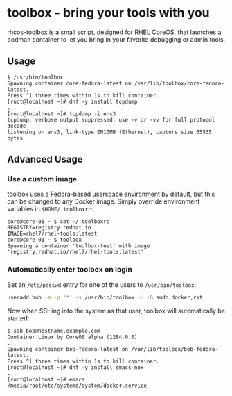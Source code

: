 # toolbox - bring your tools with you

rhcos-toolbox is a small script, designed for RHEL CoreOS, that launches a podman container to let you bring in your favorite debugging or admin tools.

## Usage

```
$ /usr/bin/toolbox
Spawning container core-fedora-latest on /var/lib/toolbox/core-fedora-latest.
Press ^] three times within 1s to kill container.
[root@localhost ~]# dnf -y install tcpdump
...
[root@localhost ~]# tcpdump -i ens3
tcpdump: verbose output suppressed, use -v or -vv for full protocol decode
listening on ens3, link-type EN10MB (Ethernet), capture size 65535 bytes
```

## Advanced Usage

### Use a custom image

toolbox uses a Fedora-based userspace environment by default, but this can be changed to any Docker image. Simply override environment variables in `$HOME/.toolboxrc`:

```
core@core-01 ~ $ cat ~/.toolboxrc
REGISTRY=registry.redhat.io
IMAGE=rhel7/rhel-tools:latest
core@core-01 ~ $ toolbox
Spawning a container 'toolbox-test' with image 'registry.redhat.io/rhel7/rhel-tools:latest'
```

### Automatically enter toolbox on login

Set an `/etc/passwd` entry for one of the users to `/usr/bin/toolbox`:

```sh
useradd bob -m -p '*' -s /usr/bin/toolbox -U -G sudo,docker,rkt
```

Now when SSHing into the system as that user, toolbox will automatically be started:

```
$ ssh bob@hostname.example.com
Container Linux by CoreOS alpha (1284.0.0)
...
Spawning container bob-fedora-latest on /var/lib/toolbox/bob-fedora-latest.
Press ^] three times within 1s to kill container.
[root@localhost ~]# dnf -y install emacs-nox
...
[root@localhost ~]# emacs /media/root/etc/systemd/system/docker.service
```
